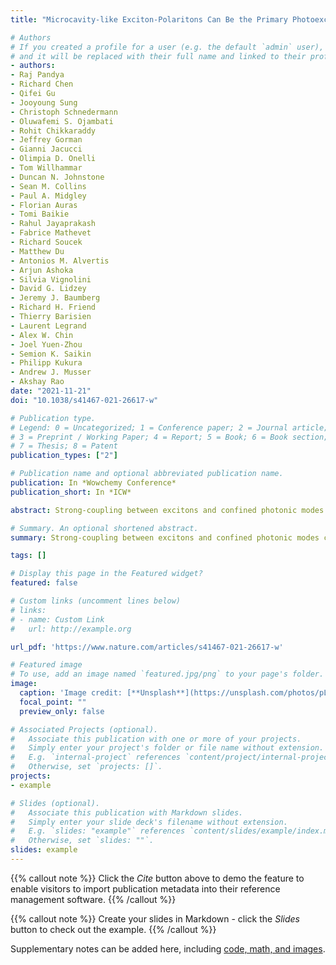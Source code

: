 ```yaml
---
title: "Microcavity-like Exciton-Polaritons Can Be the Primary Photoexcitation in Bare Organic Semiconductors"

# Authors
# If you created a profile for a user (e.g. the default `admin` user), write the username (folder name) here 
# and it will be replaced with their full name and linked to their profile.
- authors:
- Raj Pandya
- Richard Chen
- Qifei Gu
- Jooyoung Sung
- Christoph Schnedermann
- Oluwafemi S. Ojambati
- Rohit Chikkaraddy
- Jeffrey Gorman
- Gianni Jacucci
- Olimpia D. Onelli
- Tom Willhammar
- Duncan N. Johnstone
- Sean M. Collins
- Paul A. Midgley
- Florian Auras
- Tomi Baikie
- Rahul Jayaprakash
- Fabrice Mathevet
- Richard Soucek
- Matthew Du
- Antonios M. Alvertis
- Arjun Ashoka
- Silvia Vignolini
- David G. Lidzey
- Jeremy J. Baumberg
- Richard H. Friend
- Thierry Barisien
- Laurent Legrand
- Alex W. Chin
- Joel Yuen-Zhou
- Semion K. Saikin
- Philipp Kukura
- Andrew J. Musser
- Akshay Rao 
date: "2021-11-21"
doi: "10.1038/s41467-021-26617-w"

# Publication type.
# Legend: 0 = Uncategorized; 1 = Conference paper; 2 = Journal article;
# 3 = Preprint / Working Paper; 4 = Report; 5 = Book; 6 = Book section;
# 7 = Thesis; 8 = Patent
publication_types: ["2"]

# Publication name and optional abbreviated publication name.
publication: In *Wowchemy Conference*
publication_short: In *ICW*

abstract: Strong-coupling between excitons and confined photonic modes can lead to the formation of new quasi-particles termed exciton-polaritons which can display a range of interesting properties such as super-fluidity, ultrafast transport and Bose-Einstein condensation. Strong-coupling typically occurs when an excitonic material is confided in a dielectric or plasmonic microcavity. Here, we show polaritons can form at room temperature in a range of chemically diverse, organic semiconductor thin films, despite the absence of an external cavity. We find evidence of strong light-matter coupling via angle-dependent peak splittings in the reflectivity spectra of the materials and emission from collective polariton states. We additionally show exciton-polaritons are the primary photoexcitation in these organic materials by directly imaging their ultrafast, ultralong (~270 nm) transport. These results open-up new fundamental physics and could enable a new generation of organic optoelectronic and light harvesting devices based on cavity-free exciton-polaritons

# Summary. An optional shortened abstract.
summary: Strong-coupling between excitons and confined photonic modes can lead to the formation of new quasi-particles termed exciton-polaritons which can display a range of interesting properties such as super-fluidity, ultrafast transport and Bose-Einstein condensationWe find evidence of strong light-matter coupling via angle-dependent peak splittings in the reflectivity spectra of the materials and emission from collective polariton states.

tags: []

# Display this page in the Featured widget?
featured: false

# Custom links (uncomment lines below)
# links:
# - name: Custom Link
#   url: http://example.org

url_pdf: 'https://www.nature.com/articles/s41467-021-26617-w'

# Featured image
# To use, add an image named `featured.jpg/png` to your page's folder. 
image:
  caption: 'Image credit: [**Unsplash**](https://unsplash.com/photos/pLCdAaMFLTE)'
  focal_point: ""
  preview_only: false

# Associated Projects (optional).
#   Associate this publication with one or more of your projects.
#   Simply enter your project's folder or file name without extension.
#   E.g. `internal-project` references `content/project/internal-project/index.md`.
#   Otherwise, set `projects: []`.
projects:
- example

# Slides (optional).
#   Associate this publication with Markdown slides.
#   Simply enter your slide deck's filename without extension.
#   E.g. `slides: "example"` references `content/slides/example/index.md`.
#   Otherwise, set `slides: ""`.
slides: example
---
```


{{% callout note %}}
Click the *Cite* button above to demo the feature to enable visitors to import publication metadata into their reference management software.
{{% /callout %}}

{{% callout note %}}
Create your slides in Markdown - click the *Slides* button to check out the example.
{{% /callout %}}

Supplementary notes can be added here, including [code, math, and images](https://wowchemy.com/docs/writing-markdown-latex/).
